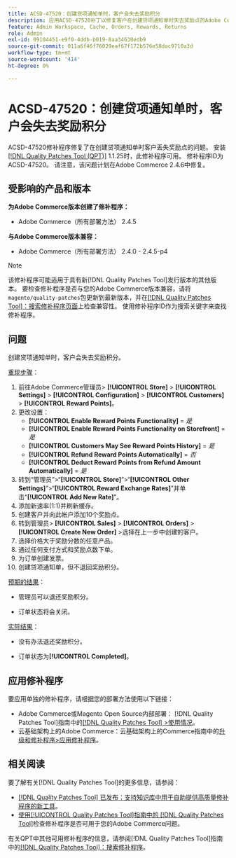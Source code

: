 ```yaml
---
title: ACSD-47520：创建贷项通知单时，客户会失去奖励积分
description: 应用ACSD-47520补丁以修复客户在创建贷项通知单时失去奖励点的Adobe Commerce问题。
feature: Admin Workspace, Cache, Orders, Rewards, Returns
role: Admin
exl-id: 09104451-e9f0-4ddb-b019-8aa34630edb9
source-git-commit: 011a6f46f76029eaf67f172b576e58dac9710a3d
workflow-type: tm+mt
source-wordcount: '414'
ht-degree: 0%

---
```


# ACSD-47520：创建贷项通知单时，客户会失去奖励积分

ACSD-47520修补程序修复了在创建贷项通知单时客户丢失奖励点的问题。 安装[[!DNL Quality Patches Tool (QPT)]](https://experienceleague.adobe.com/en/docs/commerce-operations/tools/quality-patches-tool/quality-patches-tool-to-self-serve-quality-patches) 1.1.25时，此修补程序可用。 修补程序ID为ACSD-47520。 请注意，该问题计划在Adobe Commerce 2.4.6中修复。

## 受影响的产品和版本

**为Adobe Commerce版本创建了修补程序：**
* Adobe Commerce（所有部署方法） 2.4.5

**与Adobe Commerce版本兼容：**
* Adobe Commerce（所有部署方法） 2.4.0 - 2.4.5-p4

>[!NOTE]
>
>该修补程序可能适用于具有新[!DNL Quality Patches Tool]发行版本的其他版本。 要检查修补程序是否与您的Adobe Commerce版本兼容，请将`magento/quality-patches`包更新到最新版本，并在[[!DNL Quality Patches Tool]：搜索修补程序页面](https://experienceleague.adobe.com/tools/commerce-quality-patches/index.html)上检查兼容性。 使用修补程序ID作为搜索关键字来查找修补程序。

## 问题

创建贷项通知单时，客户会失去奖励积分。

<u>重现步骤</u>：

1. 前往Adobe Commerce管理员> **[!UICONTROL Store]** > **[!UICONTROL Settings]** > **[!UICONTROL Configuration]** > **[!UICONTROL Customers]** > **[!UICONTROL Reward Points]**。
1. 更改设置：
   * **[!UICONTROL Enable Reward Points Functionality]** = _是_
   * **[!UICONTROL Enable Reward Points Functionality on Storefront]** = _是_
   * **[!UICONTROL Customers May See Reward Points History]** = _是_
   * **[!UICONTROL Refund Reward Points Automatically]** = _否_
   * **[!UICONTROL Deduct Reward Points from Refund Amount Automatically]** = _是_
1. 转到“管理员”>“**[!UICONTROL Store]**”>“**[!UICONTROL Other Settings]**”>“**[!UICONTROL Reward Exchange Rates]**”并单击“**[!UICONTROL Add New Rate]**”。
1. 添加新速率(1:1)并刷新缓存。
1. 创建客户并向此帐户添加10个奖励点。
1. 转到管理员> **[!UICONTROL Sales]** > **[!UICONTROL Orders]** > **[!UICONTROL Create New Order]** >选择在上一步中创建的客户。
1. 选择价格大于奖励分数的任意产品。
1. 通过任何支付方式和奖励点数下单。
1. 为订单创建发票。
1. 创建贷项通知单，但不退回奖励积分。

<u>预期的结果</u>：

* 管理员可以退还奖励积分。

* 订单状态将会关闭。

<u>实际结果</u>：

* 没有办法退还奖励积分。

* 订单状态为&#x200B;**[!UICONTROL Completed]**。

## 应用修补程序

要应用单独的修补程序，请根据您的部署方法使用以下链接：

* Adobe Commerce或Magento Open Source内部部署： [!DNL Quality Patches Tool]指南中的[[!DNL Quality Patches Tool] >使用情况](/help/tools/quality-patches-tool/usage.md)。
* 云基础架构上的Adobe Commerce：云基础架构上的Commerce指南中的[升级和修补程序>应用修补程序](https://experienceleague.adobe.com/docs/commerce-cloud-service/user-guide/develop/upgrade/apply-patches.html)。

## 相关阅读

要了解有关[!DNL Quality Patches Tool]的更多信息，请参阅：

* [[!DNL Quality Patches Tool] 已发布：支持知识库中用于自助提供高质量修补程序的新工具](https://experienceleague.adobe.com/en/docs/commerce-operations/tools/quality-patches-tool/quality-patches-tool-to-self-serve-quality-patches)。
* [使用[!UICONTROL Quality Patches Tool]指南中的 [!DNL Quality Patches Tool]](/help/tools/quality-patches-tool/patches-available-in-qpt/check-patch-for-magento-issue-with-magento-quality-patches.md)检查修补程序是否可用于您的Adobe Commerce问题。


有关QPT中其他可用修补程序的信息，请参阅[!DNL Quality Patches Tool]指南中的[[!DNL Quality Patches Tool]：搜索修补程序](https://experienceleague.adobe.com/tools/commerce-quality-patches/index.html)。

